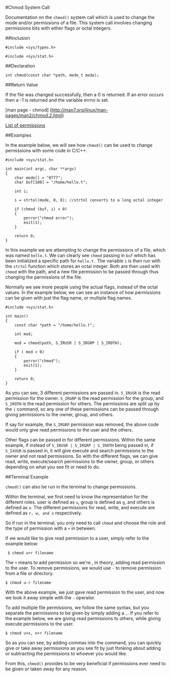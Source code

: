#Chmod System Call

Documentation on the `chmod()` system call which is used to change the mode and/or permissions of a file. This system call involves changing permissions bits with either flags or octal integers.

##Inclusion

`#include <sys/types.h>`

`#include <sys/stat.h>`

##Declaration

`int chmod(const char *path, mode_t mode);`

##Return Value

If the file was changed successfully, then a 0 is returned. If an error occurs then a -1 is returned and the variable errno is set. 

[man page - chmod] (http://man7.org/linux/man-pages/man2/chmod.2.html)

[List of permissions](www.delorie.com/gnu/docs/glibc/libc_288.html)

##Examples

In the example below, we will see how `chmod()` can be used to change permissions with some code in C/C++.


```
#include <sys/stat.h>

int main(int argc, char **argv)
{
	char mode[] = "0777";
	char buf[100] = "/home/hello.t";
	
	int i;
	
	i = strtol(mode, 0, 8); //strtol converts to a long octal integer

	if (chmod (buf, i) < 0)
	{
		perror("chmod error");
		exit(1);
	}
	
	return 0;
}
```

In this example we are attempting to change the permissions of a file, which was named `hello.t`. We can clearly see `chmod` passing in `buf` which has been initialized a specific path for `hello.t.` The variable `i` is then run with the `strtol` function which stores an octal integer. Both are then used with `chmod` with the path, and a new file permission to be passed through thus changing the permissions of the file. 

Normally we see more people using the actual flags, instead of the octal values. In the example below, we can see an instance of how permissions can be given with just the flag name, or multiple flag names.

```
#include <sys/stat.h> 

int main()
{
	const char *path = "/home/hello.t";
	
	int mod;
	
	mod = chmod(path, S_IRUSR | S_IRGRP | S_IROTH);
	
	if ( mod < 0)
	{
		perror("chmod");
		exit(1);
	}
	
	return 0;
}
```

As you can see, 3 different permissions are passed in. `S_IRUSR` is the read permission for the owner. `S_IRGRP` is the read permission for the group, and `S_IROTH` is the read permission for others. The permissions are split up by the `|` command, so any one of these permissions can be passed through giving permissions to the owner, group, and others.

If say for example, the `S_IRGRP` permission was removed, the above code would only give read permissions to the user and the others. 

Other flags can be passed in for different permissions. Within the same example, if instead of `S_IRUSR | S_IRGRP | S_IROTH` being passed in, if `S_IXUSR` is passed in, it will give execute and search permissions to the owner and not read permissions. So with the different flags, we can give read, write, execute/search permissions to the owner, group, or others depending on what you see fit or need to do.

##Terminal Example

`chmod()` can also be run in the terminal to change permissions.

Within the terminal, we first need to know the representation for the different roles. user is defined as `u`, group is defined as `g`, and others is defined as `o`. The different permissions for read, write, and execute are defined as `r, w, and x` respectively.

So if run in the terminal, you only need to call `chmod` and choose the role and the type of permission with a `+` in between. 

If we would like to give read permission to a user, simply refer to the example below:

` $ chmod u+r filename`

The `+` means to add permission so we're , in theory, adding read permission to the user. To remove permissions, we would use `-` to remove permission from a file or directory.

`$ chmod u-r filename`

With the above example, we just gave read permission to the user, and now we took it away simple with the `-` operator.

To add multiple file permissions, we follow the same syntax, but you separate the permissions to be given by simply adding a `,`. If you refer to the example below, we are giving read permissions to others, while giving execute permissions to the user.

`$ chmod u+x, o+r filename`

So as you can see, by adding commas into the command, you can quickly give or take away permissions as you see fit by just thinking about adding or subtracting the permissions to whoever you would like.


From this, `chmod()` provides to be very beneficial if permissions ever need to be given or taken away for any reason. 


